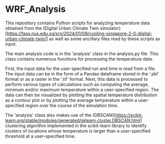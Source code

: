# WRF_Analysis
This repository contains Python scripts for analyzing temperature data obtained from the (Digital Urban Climate Twin simulator)[https://fass.nus.edu.sg/srn/2024/01/08/cooling-singapore-2-0-digital-urban-climate-twin/] as well as some ancillary files read by these scripts as input.

The main analysis code is in the 'analysis' class in the analysis.py file. This class contains numerous functions for processing the temperature data. 

First, the input data for the user-specified run and time is read from a file. The input data can be in the form of a Pandas dataframe stored in the '.pkl' format or as a raster in the '.tif' format. Next, this data is processed to perform various types of calculations such as computing the average, minimum and/or maximum temperature within a user-specified region. The data can then be visualized by plotting the spatial temperature distribution as a contour plot or by plotting the average temperature within a user-specified region over the course of the simulation time.

The 'analysis' class also makes use of the (DBSCAN)[https://scikit-learn.org/stable/modules/generated/sklearn.cluster.DBSCAN.html] clustering algorithm implemented in the scikit-learn library to identify clusters of locations whose temperature is larger than a user-specified threshold at a user-specified time.
